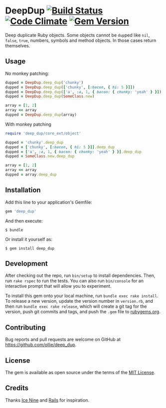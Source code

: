 # DeepDup [![Build Status](https://img.shields.io/travis/ollie/deep_dup/master.svg)](https://travis-ci.org/ollie/deep_dup) [![Code Climate](https://img.shields.io/codeclimate/github/ollie/deep_dup.svg)](https://codeclimate.com/github/ollie/deep_dup) [![Gem Version](https://img.shields.io/gem/v/deep_dup.svg)](https://rubygems.org/gems/deep_dup)

Deep duplicate Ruby objects. Some objects cannot be `dup`ped like `nil`,
`false`, `true`, numbers, symbols and method objects. In those cases
return themselves.

## Usage

No monkey patching:

```ruby
dupped = DeepDup.deep_dup('chunky')
dupped = DeepDup.deep_dup(['chunky', [:bacon, { hi: 5 }]])
dupped = DeepDup.deep_dup(['a', :a, 1, { bacon: { chunky: 'yeah' } }])
dupped = DeepDup.deep_dup(SomeClass.new)

array = [1, 2]
array << array
dupped = DeepDup.deep_dup(array)
```

With monkey patching

```ruby
require 'deep_dup/core_ext/object'

dupped = 'chunky'.deep_dup
dupped = ['chunky', [:bacon, { hi: 5 }]].deep_dup
dupped = ['a', :a, 1, { bacon: { chunky: 'yeah' } }].deep_dup
dupped = SomeClass.new.deep_dup

array = [1, 2]
array << array
dupped = array.deep_dup
```
## Installation

Add this line to your application's Gemfile:

```ruby
gem 'deep_dup'
```

And then execute:

    $ bundle

Or install it yourself as:

    $ gem install deep_dup

## Development

After checking out the repo, run `bin/setup` to install dependencies. Then, run `rake rspec` to run the tests. You can also run `bin/console` for an interactive prompt that will allow you to experiment.

To install this gem onto your local machine, run `bundle exec rake install`. To release a new version, update the version number in `version.rb`, and then run `bundle exec rake release`, which will create a git tag for the version, push git commits and tags, and push the `.gem` file to [rubygems.org](https://rubygems.org).

## Contributing

Bug reports and pull requests are welcome on GitHub at https://github.com/ollie/deep_dup.

## License

The gem is available as open source under the terms of the [MIT License](http://opensource.org/licenses/MIT).

## Credits

Thanks [Ice Nine](https://github.com/dkubb/ice_nine) and [Rails](https://github.com/rails/rails/blob/master/activesupport/lib/active_support/core_ext/object/duplicable.rb) for inspiration.
